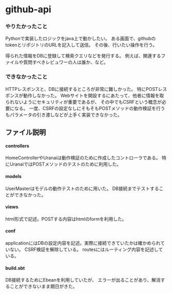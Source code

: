 # github-api
 
### やりたかったこと
Pythonで実装したロジックをjava上で動かしたい。
ある画面で、githubのtokenとリポジトリのURLを記入して送信。
その後、行いたい操作を行う。

得られた情報をDBに登録して検索クエリなどを発行する。
例えば、関連するファイルや質問すべきレビュワーの人は誰か、など。


### できなかったこと
HTTPレスポンスと、DBに接続するところが非常に難しかった。
特にPOSTレスポンスが動作しなかった。
Webサイトを開設するにあたって、他者に情報を取られないようにセキュリティが重要であるが、
その中でもCSRFという概念が必要になる。
一度、CSRFの設定なしにそもそもPOSTメソッドの動作検証を行うもパラメータの引き渡しなどが上手く実装できなかった。

## ファイル説明

#### controllers
HomeControllerやUranaiは動作検証のために作成したコントローラである。
特にUranaiではPOSTメソッドのテストのために利用した。

#### models
UserMasterはモデルの動作テストのために用いた。
DB接続までテストすることができなかった。

#### views
html形式で記述。POSTする内容はhtmlのformを利用した。

#### conf
applicationにはDBの設定内容を記述。実際に接続できていたかは確かめられていない。
CSRF検証を解除している。
routesにはルーティング内容を記述している。

#### build.sbt
DB接続するためにEbeanを利用していたが、
エラーが出ることがあり、解消することができないまま期日がきた。
